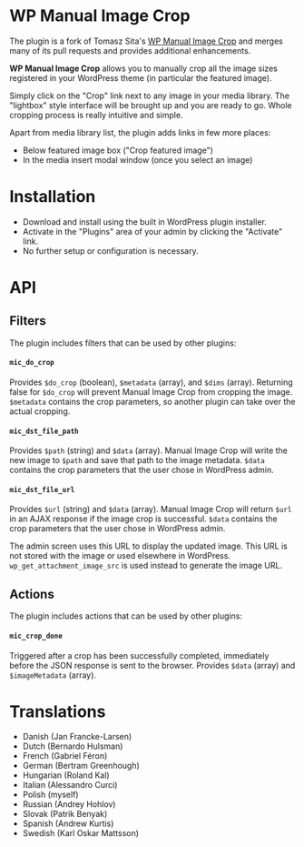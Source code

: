# WP Manual Image Crop

The plugin is a fork of Tomasz Sita's [WP Manual Image Crop](https://github.com/tomaszsita/wp-manual-image-crop) and merges many of its pull requests and provides additional enhancements.

**WP Manual Image Crop** allows you to manually crop all the image sizes registered in your WordPress theme (in particular the featured image).

Simply click on the "Crop" link next to any image in your media library. The "lightbox" style interface will be brought up and you are ready to go. Whole cropping process is really intuitive and simple.

Apart from media library list, the plugin adds links in few more places:

* Below featured image box ("Crop featured image")
* In the media insert modal window (once you select an image)

# Installation

* Download and install using the built in WordPress plugin installer.
* Activate in the "Plugins" area of your admin by clicking the "Activate" link.
* No further setup or configuration is necessary.

# API

## Filters

The plugin includes filters that can be used by other plugins:

#### `mic_do_crop`

Provides `$do_crop` (boolean), `$metadata` (array), and `$dims` (array). Returning false for `$do_crop` will prevent Manual Image Crop from cropping the image. `$metadata` contains the crop parameters, so another plugin can take over the actual cropping.

#### `mic_dst_file_path`

Provides `$path` (string) and `$data` (array). Manual Image Crop will write the new image to `$path` and save that path to the image metadata. `$data` contains the crop parameters that the user chose in WordPress admin.

#### `mic_dst_file_url`

Provides `$url` (string) and `$data` (array). Manual Image Crop will return `$url` in an AJAX response if the image crop is successful. `$data` contains the crop parameters that the user chose in WordPress admin.

The admin screen uses this URL to display the updated image. This URL is not stored with the image or used elsewhere in WordPress. `wp_get_attachment_image_src` is used instead to generate the image URL.

## Actions

The plugin includes actions that can be used by other plugins:

#### `mic_crop_done`

Triggered after a crop has been successfully completed, immediately before the JSON response is sent to the browser. Provides `$data` (array) and `$imageMetadata` (array).

# Translations

* Danish (Jan Francke-Larsen)
* Dutch (Bernardo Hulsman)
* French (Gabriel Féron)
* German (Bertram Greenhough)
* Hungarian (Roland Kal)
* Italian (Alessandro Curci)
* Polish (myself)
* Russian (Andrey Hohlov)
* Slovak (Patrik Benyak)
* Spanish (Andrew Kurtis)
* Swedish (Karl Oskar Mattsson)
